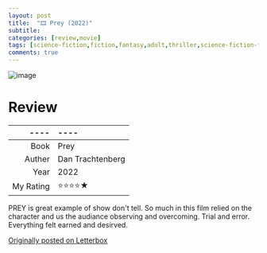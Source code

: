 ```yaml
---
layout: post
title:  "🎞️ Prey (2022)"
subtitle:
categories: [review,movie]
tags: [science-fiction,fiction,fantasy,adult,thriller,science-fiction-fantasy,mystery,adventure,"2022",dan trachtenberg,hulu,predator,film]
comments: true
---
```


![image](https://a.ltrbxd.com/resized/film-poster/6/8/6/3/8/9/686389-prey-0-230-0-345-crop.jpg)

# Review

----|----
--: | :--
Book | Prey
Auther | Dan Trachtenberg
Year | 2022
My Rating | ⭐⭐⭐⭐★

PREY is great example of show don't tell. So much in this film relied on the character and us the audiance observing and overcoming. Trial and error. Everything felt earned and desirved.

[Originally posted on Letterbox](https://letterboxd.com/nickbarrett/film/prey-2022/)
